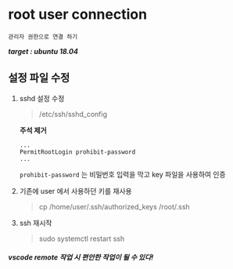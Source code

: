 # root user connection

`관리자 권한으로 연결 하기`

***target : ubuntu 18.04***

## 설정 파일 수정

1.  sshd 설정 수정

    > /etc/ssh/sshd_config

    **주석 제거**

    ```
    ...
    PermitRootLogin prohibit-password
    ...
    ```

    `prohibit-password` 는 비밀번호 입력을 막고 key 파일을 사용하여 인증

1.  기존에 user 에서 사용하던 키를 재사용

    > cp /home/user/.ssh/authorized_keys /root/.ssh

1.  ssh 재시작

    > sudo systemctl restart ssh

##### vscode remote 작업 시 편안한 작업이 될 수 있다!




